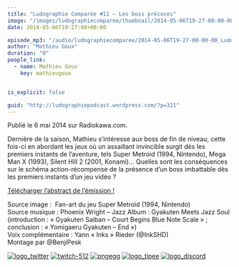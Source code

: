 ```yaml
---
title: "Ludographie Comparée #11 – Les boss précoces"
image: "/images/ludographiecomparee/thumbnail/2014-05-06T19-27-00-00-00_LudographieCompare11Lesbossprcoces.jpg"
date: 2014-05-06T19:27:00+00:00

episode_mp3: "/audio/ludographiecomparee/2014-05-06T19-27-00-00-00_LudographieCompare11Lesbossprcoces.mp3"
author: "Mathieu Goux"
duration: "0"
people_link: 
  - name: Mathieu Goux
    key: mathieugoux


is_explicit: false

guid: "http://ludographiepodcast.wordpress.com/?p=321"
---
```


<PodcastHeader/>

<!-- ECRIRE LA DESCRIPTION DE L'EPISODE SOUS CETTE LIGNE -->
<p>Publié le 6 mai 2014 sur Radiokawa.com.</p>
<p>Dernière de la saison, Mathieu s’intéresse aux boss de fin de niveau, cette fois-ci en abordant les jeux où un assaillant invincible surgit dès les premiers instants de l’aventure, tels Super Metroid (1994, Nintendo), Mega Man X (1993), Silent Hill 2 (2001, Konami)… Quelles sont les conséquences sur le schéma action-récompense de la présence d’un boss imbattable dès les premiers instants d’un jeu vidéo ?</p>
<p><a title="LC11-abstract" href="/resources/ludographiecomparee/2014-05-06T19-27-00-00-00_LudographieCompare11Lesbossprcoces/lc11-abstract.pdf" rel="nofollow">Télécharger l’abstract de l’émission !</a></p>
<p></p>
<a href="" rel="nofollow"></a>
 
<p>Source image :&nbsp; Fan-art du jeu Super Metroid (1994, Nintendo)<br>
Source musique : Phoenix Wright – Jazz Album : Gyakuten Meets Jazz Soul (introduction : «&nbsp;Gyakuten Saiban – Court Begins Blue Note Scale&nbsp;» ; conclusion : «&nbsp;Yomigaeru Gyakuten – End&nbsp;»)<br>
Voix complémentaire : Yann «&nbsp;Inks&nbsp;» Rieder (@InkSHD)<br>
Montage par @BenjiPesk</p>


<tr>
<td><a href="https://twitter.com/Gouximan" rel="nofollow"><img src="/resources/ludographiecomparee/2014-05-06T19-27-00-00-00_LudographieCompare11Lesbossprcoces/logo_twitter-1.png" alt="logo_twitter"></a></td>
<td><a href="https://www.twitch.tv/mathieugoux" rel="nofollow"><img src="/resources/ludographiecomparee/2014-05-06T19-27-00-00-00_LudographieCompare11Lesbossprcoces/twitch-512-1.png" alt="twitch-512"></a></td>
<td><a href="https://www.youtube.com/user/MattTheFatalifieur/videos" rel="nofollow"><img src="/resources/ludographiecomparee/2014-05-06T19-27-00-00-00_LudographieCompare11Lesbossprcoces/pngegg.png" alt="pngegg"></a></td>
<td><a href="http://fr.tipeee.com/calvinball" rel="nofollow"><img src="/resources/ludographiecomparee/2014-05-06T19-27-00-00-00_LudographieCompare11Lesbossprcoces/logo_tipee-1.png" alt="logo_tipee"></a></td>
<td><a href="https://discord.com/invite/4RnA9v7" rel="nofollow"><img src="/resources/ludographiecomparee/2014-05-06T19-27-00-00-00_LudographieCompare11Lesbossprcoces/logo_discord-1.png" alt="logo_discord"></a></td>
</tr>




